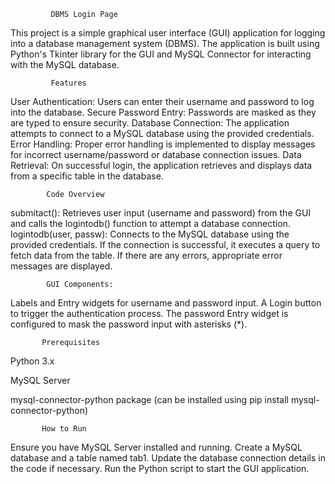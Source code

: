              DBMS Login Page
This project is a simple graphical user interface (GUI) application for logging into a database management system (DBMS). The application is built using Python's Tkinter library for the GUI and MySQL Connector for interacting with the MySQL database.

             Features
        
User Authentication: Users can enter their username and password to log into the database.
Secure Password Entry: Passwords are masked as they are typed to ensure security.
Database Connection: The application attempts to connect to a MySQL database using the provided credentials.
Error Handling: Proper error handling is implemented to display messages for incorrect username/password or database connection issues.
Data Retrieval: On successful login, the application retrieves and displays data from a specific table in the database.


            Code Overview
submitact(): Retrieves user input (username and password) from the GUI and calls the logintodb() function to attempt a database connection.
logintodb(user, passw): Connects to the MySQL database using the provided credentials. If the connection is successful, it executes a query to fetch data from the table. If there are any errors, appropriate error messages are displayed.

            GUI Components:
Labels and Entry widgets for username and password input.
A Login button to trigger the authentication process.
The password Entry widget is configured to mask the password input with asterisks (*).

           Prerequisites
Python 3.x   

MySQL Server

mysql-connector-python package (can be installed using pip install mysql-connector-python)


           How to Run
Ensure you have MySQL Server installed and running.
Create a MySQL database and a table named tab1.
Update the database connection details in the code if necessary.
Run the Python script to start the GUI application.

        
